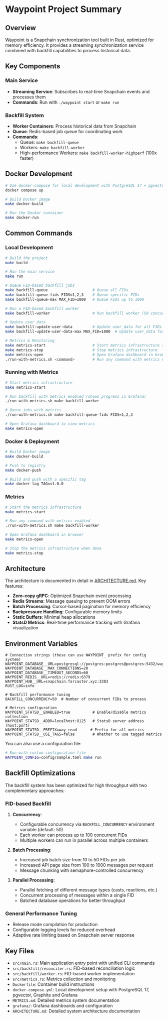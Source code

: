 # Waypoint Project Summary

## Overview
Waypoint is a Snapchain synchronization tool built in Rust, optimized for memory efficiency. It provides a streaming synchronization service combined with backfill capabilities to process historical data.

## Key Components

### Main Service
- **Streaming Service**: Subscribes to real-time Snapchain events and processes them
- **Commands**: Run with `./waypoint start` or `make run`

### Backfill System
- **Worker Containers**: Process historical data from Snapchain
- **Queue**: Redis-based job queue for coordinating work
- **Commands**: 
  - Queue: `make backfill-queue`
  - Workers: `make backfill-worker`
  - High-performance Workers: `make backfill-worker-highperf` (100x faster)

## Docker Development

```bash
# Use docker-compose for local development with PostgreSQL 17 + pgvector
docker compose up

# Build Docker image
make docker-build

# Run the Docker container
make docker-run
```

## Common Commands

### Local Development
```bash
# Build the project
make build

# Run the main service
make run

# Queue FID-based backfill jobs
make backfill-queue                    # Queue all FIDs
make backfill-queue-fids FIDS=1,2,3    # Queue specific FIDs
make backfill-queue-max MAX_FID=1000   # Queue FIDs up to 1000

# Run a FID-based backfill worker
make backfill-worker                   # Run backfill worker (50 concurrent jobs by default)

# Update user_data
make backfill-update-user-data         # Update user_data for all FIDs
make backfill-update-user-data-max MAX_FID=1000  # Update user_data for FIDs up to 1000

# Metrics & Monitoring
make metrics-start                     # Start metrics infrastructure (Grafana + StatsD)
make metrics-stop                      # Stop metrics infrastructure
make metrics-open                      # Open Grafana dashboard in browser
./run-with-metrics.sh <command>        # Run any command with metrics enabled
```

### Running with Metrics

```bash
# Start metrics infrastructure
make metrics-start

# Run backfill with metrics enabled (shows progress in Grafana)
./run-with-metrics.sh make backfill-worker

# Queue jobs with metrics
./run-with-metrics.sh make backfill-queue-fids FIDS=1,2,3

# Open Grafana dashboard to view metrics
make metrics-open
```

### Docker & Deployment
```bash
# Build Docker image
make docker-build

# Push to registry
make docker-push

# Build and push with a specific tag
make docker-tag TAG=v1.0.0
```

### Metrics
```bash
# Start the metrics infrastructure
make metrics-start

# Run any command with metrics enabled
./run-with-metrics.sh make backfill-worker

# Open Grafana dashboard in browser
make metrics-open

# Stop the metrics infrastructure when done
make metrics-stop
```

## Architecture

The architecture is documented in detail in [ARCHITECTURE.md](ARCHITECTURE.md). Key features:

- **Zero-copy gRPC**: Optimized Snapchain event processing
- **Redis Streams**: Message queuing to prevent OOM errors
- **Batch Processing**: Cursor-based pagination for memory efficiency
- **Backpressure Handling**: Configurable memory limits
- **Static Buffers**: Minimal heap allocations
- **StatsD Metrics**: Real-time performance tracking with Grafana visualization

## Environment Variables
```
# Connection strings (these can use WAYPOINT_ prefix for config system)
WAYPOINT_DATABASE__URL=postgresql://postgres:postgres@postgres:5432/waypoint
WAYPOINT_DATABASE__MAX_CONNECTIONS=20
WAYPOINT_DATABASE__TIMEOUT_SECONDS=60
WAYPOINT_REDIS__URL=redis://redis:6379
WAYPOINT_HUB__URL=snapchain.farcaster.xyz:3383
RUST_LOG=info

# Backfill performance tuning
BACKFILL_CONCURRENCY=50  # Number of concurrent FIDs to process

# Metrics configuration
WAYPOINT_STATSD__ENABLED=true          # Enable/disable metrics collection
WAYPOINT_STATSD__ADDR=localhost:8125   # StatsD server address (host:port)
WAYPOINT_STATSD__PREFIX=way_read      # Prefix for all metrics
WAYPOINT_STATSD__USE_TAGS=false        # Whether to use tagged metrics
```

You can also use a configuration file:
```bash
# Run with custom configuration file
WAYPOINT_CONFIG=config/sample.toml make run
```

## Backfill Optimizations

The backfill system has been optimized for high throughput with two complementary approaches:

### FID-based Backfill

1. **Concurrency**:
   - Configurable concurrency via `BACKFILL_CONCURRENCY` environment variable (default: 50)
   - Each worker can process up to 100 concurrent FIDs
   - Multiple workers can run in parallel across multiple containers

2. **Batch Processing**:
   - Increased job batch size from 10 to 50 FIDs per job
   - Increased API page size from 100 to 1000 messages per request
   - Message chunking with semaphore-controlled concurrency

3. **Parallel Processing**:
   - Parallel fetching of different message types (casts, reactions, etc.)
   - Concurrent processing of messages within a single FID
   - Batched database operations for better throughput

### General Performance Tuning

- Release mode compilation for production
- Configurable logging levels for reduced overhead
- Adaptive rate limiting based on Snapchain server response

## Key Files
- `src/main.rs`: Main application entry point with unified CLI commands
- `src/backfill/reconciler.rs`: FID-based reconciliation logic
- `src/backfill/worker.rs`: FID-based worker implementation
- `src/metrics.rs`: Metrics collection and monitoring
- `Dockerfile`: Container build instructions
- `docker-compose.yml`: Local development setup with PostgreSQL 17, pgvector, Graphite and Grafana
- `METRICS.md`: Detailed metrics system documentation
- `grafana/`: Grafana dashboards and configuration
- `ARCHITECTURE.md`: Detailed system architecture documentation